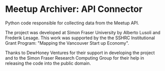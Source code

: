 # Meetup Archiver: API Connector
Python code responsible for collecting data from the Meetup API. 

The project was developed at Simon Fraser University by Alberto Lusoli and Frederik Lesage. This work was supported by the the SSHRC Institutional Grant Program: "Mapping the Vancouver Start up Economy".

Thanks to DewHoney Ventures for their support in developing the project and to the Simon Fraser Research Computing Group for their help in releasing the code into the public domain. 
